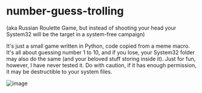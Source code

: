 # number-guess-trolling 
(aka Russian Roulette Game, but instead of shooting your head your System32 will be the target in a system-free campaign)

It's just a small game written in Python, code copied from a meme macro. It's all about guessing number 1 to 10, and if you lose, your System32 folder may also do the same (and your beloved stuff storing inside it). Just for fun, however, I have never tested it. Do with caution, if it has enough permission, it may be destructible to your system files.

![image](https://github.com/Barnacl437/number-guess-trolling/assets/87983017/3701dec1-1337-44a1-a52b-00cbd617b84f)
